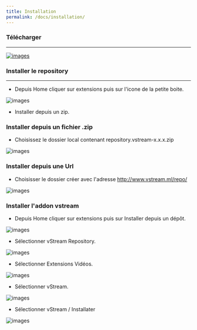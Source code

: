 ```yaml
---
title: Installation
permalink: /docs/installation/
---
```


### Télécharger
------

[![images](https://img.shields.io/badge/T%C3%A9l%C3%A9charger-Repository-blue.svg?style=for-the-badge)](https://github.com/Kodi-vStream/venom-xbmc-addons/releases/tag/0.0.3)

### Installer le repository
---

- Depuis Home cliquer sur extensions puis sur l'icone de la petite boite.

![images](https://github.com/Kodi-vStream/venom-xbmc-doc/raw/gh-pages/img/install_1.jpg)

 - Installer depuis un zip.


### Installer depuis un fichier .zip

 - Choisissez le dossier local contenant repository.vstream-x.x.x.zip
 
![images](https://github.com/Kodi-vStream/venom-xbmc-doc/raw/gh-pages/img/install_2.jpg)


### Installer depuis une Url

- Choisisser le dossier créer avec l'adresse http://www.vstream.ml/repo/

![images](https://github.com/Kodi-vStream/venom-xbmc-doc/raw/gh-pages/img/install_repo6.jpg)


### Installer l'addon vstream

 - Depuis Home cliquer sur extensions puis sur Installer depuis un dépôt.
 
![images](https://github.com/Kodi-vStream/venom-xbmc-doc/raw/gh-pages/img/install_3.jpg)



- Sélectionner vStream Repository.

![images](https://github.com/Kodi-vStream/venom-xbmc-doc/raw/gh-pages/img/install_4.jpg)   



- Sélectionner Extensions Vidéos.

![images](https://github.com/Kodi-vStream/venom-xbmc-doc/raw/gh-pages/img/install_5.jpg)



- Sélectionner vStream.

![images](https://github.com/Kodi-vStream/venom-xbmc-doc/raw/gh-pages/img/install_6.jpg)
  
  
  
- Sélectionner vStream / Installater

![images](https://github.com/Kodi-vStream/venom-xbmc-doc/raw/gh-pages/img/install_7.jpg)
 
